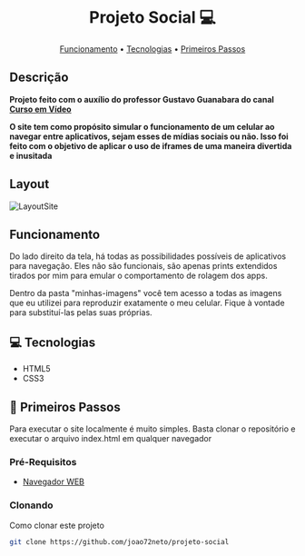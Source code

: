 <h1 align="center" style="font-weight: bold;">Projeto Social 💻</h1>

<p align="center">
 <a href="#func">Funcionamento</a> • 
 <a href="#tech">Tecnologias</a> • 
 <a href="#started">Primeiros Passos</a> 
</p>

<h2>Descrição</h2>

<p align="left">
    <b>Projeto feito com o auxílio do professor Gustavo Guanabara do canal 
    <a href="https://www.youtube.com/user/cursosemvideo" target="_blank">Curso em Vídeo</a>
    </b>
</p>
<p align="left">
    <b>O site tem como propósito simular o funcionamento de um celular ao navegar entre aplicativos, sejam esses de mídias sociais ou não. Isso foi feito com
    o objetivo de aplicar o uso de iframes de uma maneira divertida e inusitada</b>
</p>

<h2>Layout</h2>

![LayoutSite](https://github.com/user-attachments/assets/842a89a6-d613-49d4-82d2-5c2948cc81de)

<h2 id="func"> Funcionamento </h2>

Do lado direito da tela, há todas as possibilidades possíveis de aplicativos para navegação. Eles não são funcionais, são apenas prints
extendidos tirados por mim para emular o comportamento de rolagem dos apps. 

Dentro da pasta "minhas-imagens" você tem acesso a todas as imagens que eu utilizei para reproduzir exatamente o meu celular. 
Fique à vontade para substituí-las pelas suas próprias.


<h2 id="tech">💻 Tecnologias</h2>

- HTML5
- CSS3

<h2 id="started">🚀 Primeiros Passos</h2>

Para executar o site localmente é muito simples. Basta clonar o repositório e executar o arquivo index.html em qualquer navegador

<h3>Pré-Requisitos</h3>

- [Navegador WEB](https://www.google.com/intl/pt-BR/chrome/)


<h3>Clonando</h3>

Como clonar este projeto

```bash
git clone https://github.com/joao72neto/projeto-social
```

